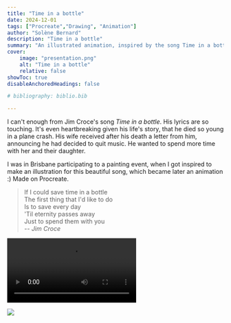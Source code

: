 ```yaml
---
title: "Time in a bottle"
date: 2024-12-01
tags: ["Procreate","Drawing", "Animation"]
author: "Solène Bernard"
description: "Time in a bottle" 
summary: "An illustrated animation, inspired by the song Time in a bottle by Jim Croce. Done on Procreate." 
cover:
    image: "presentation.png"
    alt: "Time in a bottle"
    relative: false
showToc: true
disableAnchoredHeadings: false

# bibliography: biblio.bib

---
```


I can't enough from Jim Croce's song *Time in a bottle*. His lyrics are so touching.
It's even heartbreaking given his life's story, that he died so young in a plane crash. His wife received after his death a letter from him, announcing he had decided to quit music. He wanted to spend more time with her and their daughter.

I was in Brisbane participating to a painting event, when I got inspired to make an illustration for this beautiful song, which became later an animation :)
Made on Procreate.

> If I could save time in a bottle \
> The first thing that I'd like to do \
> Is to save every day \
> 'Til eternity passes away \
> Just to spend them with you \
> -- <cite>Jim Croce</cite>

<video src="time_in_a_bottle.mp4" controls></video>

![](painting.jpg)

